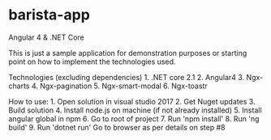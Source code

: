 # barista-app
Angular 4 &amp; .NET Core

This is just a sample application for demonstration purposes or starting point on how to implement the technologies used.

Technologies (excluding dependencies)
	1.  .NET core 2.1
	2. Angular4
	3. Ngx-charts
	4. Ngx-pagination
	5. Ngx-smart-modal
	6. Ngx-toastr

How to use:
	1. Open solution in visual studio 2017
	2. Get Nuget updates
	3. Build solution
	4. Install node.js on machine (if not already installed)
	5. Install angular global in npm
	6. Go to root of project
	7. Run 'npm install'
	8. Run 'ng build'
	9. Run 'dotnet run'
Go to browser as per details on step #8
